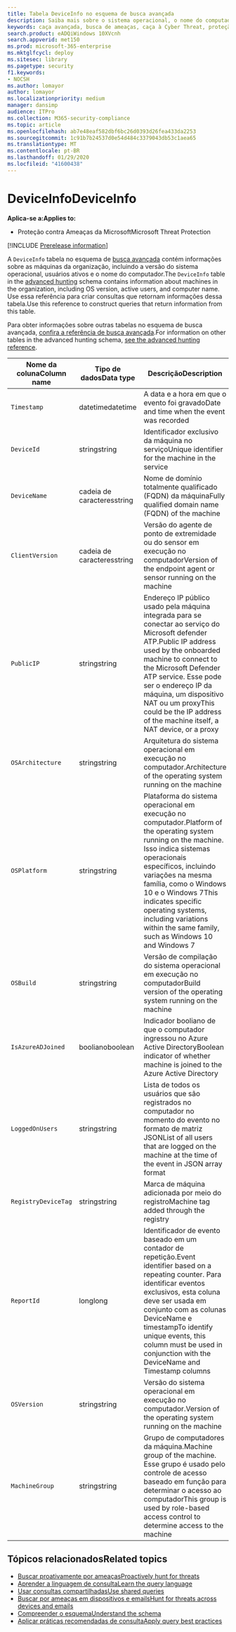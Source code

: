 ```yaml
---
title: Tabela DeviceInfo no esquema de busca avançada
description: Saiba mais sobre o sistema operacional, o nome do computador e outras informações do computador na tabela DeviceInfo do esquema de busca avançada
keywords: caça avançada, busca de ameaças, caça à Cyber Threat, proteção de ameaças da Microsoft, Microsoft 365, MTP, M365, pesquisa, consulta, telemetria, referência de esquema, Kusto, tabela, coluna, tipo de dados, descrição, machineinfo, DeviceInfo, dispositivo, máquina, so, plataforma , os usuários
search.product: eADQiWindows 10XVcnh
search.appverid: met150
ms.prod: microsoft-365-enterprise
ms.mktglfcycl: deploy
ms.sitesec: library
ms.pagetype: security
f1.keywords:
- NOCSH
ms.author: lomayor
author: lomayor
ms.localizationpriority: medium
manager: dansimp
audience: ITPro
ms.collection: M365-security-compliance
ms.topic: article
ms.openlocfilehash: ab7e48eaf582dbf6bc26d0393d26fea433da2253
ms.sourcegitcommit: 1c91b7b24537d0e54d484c3379043db53c1aea65
ms.translationtype: MT
ms.contentlocale: pt-BR
ms.lasthandoff: 01/29/2020
ms.locfileid: "41600438"
---
```

# <a name="deviceinfo"></a><span data-ttu-id="13033-104">DeviceInfo</span><span class="sxs-lookup"><span data-stu-id="13033-104">DeviceInfo</span></span>

<span data-ttu-id="13033-105">**Aplica-se a:**</span><span class="sxs-lookup"><span data-stu-id="13033-105">**Applies to:**</span></span>
- <span data-ttu-id="13033-106">Proteção contra Ameaças da Microsoft</span><span class="sxs-lookup"><span data-stu-id="13033-106">Microsoft Threat Protection</span></span>

[!INCLUDE [Prerelease information](../includes/prerelease.md)]

<span data-ttu-id="13033-107">A `DeviceInfo` tabela no esquema de [busca avançada](advanced-hunting-overview.md) contém informações sobre as máquinas da organização, incluindo a versão do sistema operacional, usuários ativos e o nome do computador.</span><span class="sxs-lookup"><span data-stu-id="13033-107">The `DeviceInfo` table in the [advanced hunting](advanced-hunting-overview.md) schema contains information about machines in the organization, including OS version, active users, and computer name.</span></span> <span data-ttu-id="13033-108">Use essa referência para criar consultas que retornam informações dessa tabela.</span><span class="sxs-lookup"><span data-stu-id="13033-108">Use this reference to construct queries that return information from this table.</span></span>

<span data-ttu-id="13033-109">Para obter informações sobre outras tabelas no esquema de busca avançada, [confira a referência de busca avançada](advanced-hunting-schema-tables.md).</span><span class="sxs-lookup"><span data-stu-id="13033-109">For information on other tables in the advanced hunting schema, [see the advanced hunting reference](advanced-hunting-schema-tables.md).</span></span>

| <span data-ttu-id="13033-110">Nome da coluna</span><span class="sxs-lookup"><span data-stu-id="13033-110">Column name</span></span> | <span data-ttu-id="13033-111">Tipo de dados</span><span class="sxs-lookup"><span data-stu-id="13033-111">Data type</span></span> | <span data-ttu-id="13033-112">Descrição</span><span class="sxs-lookup"><span data-stu-id="13033-112">Description</span></span> |
|-------------|-----------|-------------|
| `Timestamp` | <span data-ttu-id="13033-113">datetime</span><span class="sxs-lookup"><span data-stu-id="13033-113">datetime</span></span> | <span data-ttu-id="13033-114">A data e a hora em que o evento foi gravado</span><span class="sxs-lookup"><span data-stu-id="13033-114">Date and time when the event was recorded</span></span> |
| `DeviceId` | <span data-ttu-id="13033-115">string</span><span class="sxs-lookup"><span data-stu-id="13033-115">string</span></span> | <span data-ttu-id="13033-116">Identificador exclusivo da máquina no serviço</span><span class="sxs-lookup"><span data-stu-id="13033-116">Unique identifier for the machine in the service</span></span> |
| `DeviceName` | <span data-ttu-id="13033-117">cadeia de caracteres</span><span class="sxs-lookup"><span data-stu-id="13033-117">string</span></span> | <span data-ttu-id="13033-118">Nome de domínio totalmente qualificado (FQDN) da máquina</span><span class="sxs-lookup"><span data-stu-id="13033-118">Fully qualified domain name (FQDN) of the machine</span></span> |
| `ClientVersion` | <span data-ttu-id="13033-119">cadeia de caracteres</span><span class="sxs-lookup"><span data-stu-id="13033-119">string</span></span> | <span data-ttu-id="13033-120">Versão do agente de ponto de extremidade ou do sensor em execução no computador</span><span class="sxs-lookup"><span data-stu-id="13033-120">Version of the endpoint agent or sensor running on the machine</span></span> |
| `PublicIP` | <span data-ttu-id="13033-121">string</span><span class="sxs-lookup"><span data-stu-id="13033-121">string</span></span> | <span data-ttu-id="13033-122">Endereço IP público usado pela máquina integrada para se conectar ao serviço do Microsoft defender ATP.</span><span class="sxs-lookup"><span data-stu-id="13033-122">Public IP address used by the onboarded machine to connect to the Microsoft Defender ATP service.</span></span> <span data-ttu-id="13033-123">Esse pode ser o endereço IP da máquina, um dispositivo NAT ou um proxy</span><span class="sxs-lookup"><span data-stu-id="13033-123">This could be the IP address of the machine itself, a NAT device, or a proxy</span></span> |
| `OSArchitecture` | <span data-ttu-id="13033-124">string</span><span class="sxs-lookup"><span data-stu-id="13033-124">string</span></span> | <span data-ttu-id="13033-125">Arquitetura do sistema operacional em execução no computador.</span><span class="sxs-lookup"><span data-stu-id="13033-125">Architecture of the operating system running on the machine</span></span> |
| `OSPlatform` | <span data-ttu-id="13033-126">string</span><span class="sxs-lookup"><span data-stu-id="13033-126">string</span></span> | <span data-ttu-id="13033-127">Plataforma do sistema operacional em execução no computador.</span><span class="sxs-lookup"><span data-stu-id="13033-127">Platform of the operating system running on the machine.</span></span> <span data-ttu-id="13033-128">Isso indica sistemas operacionais específicos, incluindo variações na mesma família, como o Windows 10 e o Windows 7</span><span class="sxs-lookup"><span data-stu-id="13033-128">This indicates specific operating systems, including variations within the same family, such as Windows 10 and Windows 7</span></span> |
| `OSBuild` | <span data-ttu-id="13033-129">string</span><span class="sxs-lookup"><span data-stu-id="13033-129">string</span></span> | <span data-ttu-id="13033-130">Versão de compilação do sistema operacional em execução no computador</span><span class="sxs-lookup"><span data-stu-id="13033-130">Build version of the operating system running on the machine</span></span> |
| `IsAzureADJoined` | <span data-ttu-id="13033-131">booliano</span><span class="sxs-lookup"><span data-stu-id="13033-131">boolean</span></span> | <span data-ttu-id="13033-132">Indicador booliano de que o computador ingressou no Azure Active Directory</span><span class="sxs-lookup"><span data-stu-id="13033-132">Boolean indicator of whether machine is joined to the Azure Active Directory</span></span> |
| `LoggedOnUsers` | <span data-ttu-id="13033-133">string</span><span class="sxs-lookup"><span data-stu-id="13033-133">string</span></span> | <span data-ttu-id="13033-134">Lista de todos os usuários que são registrados no computador no momento do evento no formato de matriz JSON</span><span class="sxs-lookup"><span data-stu-id="13033-134">List of all users that are logged on the machine at the time of the event in JSON array format</span></span> |
| `RegistryDeviceTag` | <span data-ttu-id="13033-135">string</span><span class="sxs-lookup"><span data-stu-id="13033-135">string</span></span> | <span data-ttu-id="13033-136">Marca de máquina adicionada por meio do registro</span><span class="sxs-lookup"><span data-stu-id="13033-136">Machine tag added through the registry</span></span> |
| `ReportId` | <span data-ttu-id="13033-137">long</span><span class="sxs-lookup"><span data-stu-id="13033-137">long</span></span> | <span data-ttu-id="13033-138">Identificador de evento baseado em um contador de repetição.</span><span class="sxs-lookup"><span data-stu-id="13033-138">Event identifier based on a repeating counter.</span></span> <span data-ttu-id="13033-139">Para identificar eventos exclusivos, esta coluna deve ser usada em conjunto com as colunas DeviceName e timestamp</span><span class="sxs-lookup"><span data-stu-id="13033-139">To identify unique events, this column must be used in conjunction with the DeviceName and Timestamp columns</span></span> |
| `OSVersion` | <span data-ttu-id="13033-140">string</span><span class="sxs-lookup"><span data-stu-id="13033-140">string</span></span> | <span data-ttu-id="13033-141">Versão do sistema operacional em execução no computador.</span><span class="sxs-lookup"><span data-stu-id="13033-141">Version of the operating system running on the machine</span></span> |
| `MachineGroup` | <span data-ttu-id="13033-142">string</span><span class="sxs-lookup"><span data-stu-id="13033-142">string</span></span> | <span data-ttu-id="13033-143">Grupo de computadores da máquina.</span><span class="sxs-lookup"><span data-stu-id="13033-143">Machine group of the machine.</span></span> <span data-ttu-id="13033-144">Esse grupo é usado pelo controle de acesso baseado em função para determinar o acesso ao computador</span><span class="sxs-lookup"><span data-stu-id="13033-144">This group is used by role-based access control to determine access to the machine</span></span> |

## <a name="related-topics"></a><span data-ttu-id="13033-145">Tópicos relacionados</span><span class="sxs-lookup"><span data-stu-id="13033-145">Related topics</span></span>
- [<span data-ttu-id="13033-146">Buscar proativamente por ameaças</span><span class="sxs-lookup"><span data-stu-id="13033-146">Proactively hunt for threats</span></span>](advanced-hunting-overview.md)
- [<span data-ttu-id="13033-147">Aprender a linguagem de consulta</span><span class="sxs-lookup"><span data-stu-id="13033-147">Learn the query language</span></span>](advanced-hunting-query-language.md)
- [<span data-ttu-id="13033-148">Usar consultas compartilhadas</span><span class="sxs-lookup"><span data-stu-id="13033-148">Use shared queries</span></span>](advanced-hunting-shared-queries.md)
- [<span data-ttu-id="13033-149">Buscar por ameaças em dispositivos e emails</span><span class="sxs-lookup"><span data-stu-id="13033-149">Hunt for threats across devices and emails</span></span>](advanced-hunting-query-emails-devices.md)
- [<span data-ttu-id="13033-150">Compreender o esquema</span><span class="sxs-lookup"><span data-stu-id="13033-150">Understand the schema</span></span>](advanced-hunting-schema-tables.md)
- [<span data-ttu-id="13033-151">Aplicar práticas recomendadas de consulta</span><span class="sxs-lookup"><span data-stu-id="13033-151">Apply query best practices</span></span>](advanced-hunting-best-practices.md)